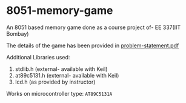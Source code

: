 # 8051-memory-game
An 8051 based memory game done as a course project of- EE 337(IIT Bombay)

The details of the game has been provided in [problem-statement.pdf](https://github.com/cybershiptrooper/8051-memory-game/blob/main/problem-statement.pdf)

Additional Libraries used: 
  1. stdlib.h (external- available with Keil)
  2. at89c5131.h (external- available with Keil)
  3. lcd.h (as provided by instructor)

Works on microcontroller type: ```AT89C5131A```
